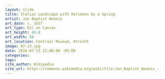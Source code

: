 ```yaml
---
layout: slide
title: Italian Landscape with Horsemen by a Spring
artist: Jan Baptist Weenix
art_date: c. 1657
art_type: Oil on Canvas
art_height: 43.8
art_width: 56
art_location: Centraal Museum, Utrecht
image: 07-13.jpg
date: 2016-07-13 12:00:00 -05:00
categories:
tags:
cite_author: Wikipedia
cite_url: https://commons.wikimedia.org/wiki/File:Jan_Baptist_Weenix_-_Italian_Landscape_with_Horsemen_by_a_Spring_-_Google_Art_Project.jpg
---
```

